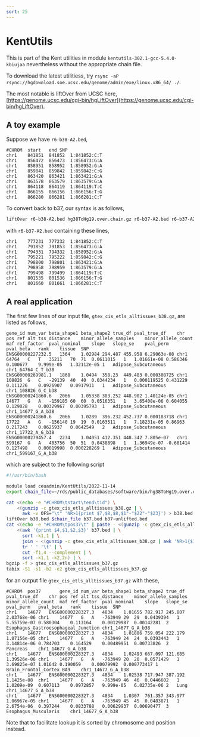 ```yaml
---
sort: 25
---
```


# KentUtils

This is part of the Kent utilities in module `kentutils-302.1-gcc-5.4.0-kbiujaa` nevertheless without the appropriate chain file.

To download the latest utilitiess, try `rsync -aP rsync://hgdownload.soe.ucsc.edu/genome/admin/exe/linux.x86_64/ ./`.

The most notable is liftOver from UCSC here, [https://genome.ucsc.edu/cgi-bin/hgLiftOver](https://genome.ucsc.edu/cgi-bin/hgLiftOver).

## A toy example

Suppose we have `r6-b38-A2.bed`,

```
#CHROM	start	end	SNP
chr1	841851	841852	1:841852:C:T
chr1	856472	856473	1:856473:G:A
chr1	858951	858952	1:858952:G:A
chr1	859841	859842	1:859842:C:G
chr1	863420	863421	1:863421:G:A
chr1	863578	863579	1:863579:G:A
chr1	864118	864119	1:864119:T:C
chr1	866155	866156	1:866156:T:G
chr1	866280	866281	1:866281:C:T
```

To convert back to b37, our syntax is as follows,

```bash
liftOver r6-b38-A2.bed hg38ToHg19.over.chain.gz r6-b37-A2.bed r6-b37-A2.unlifted.bed
```

with `r6-b37-A2.bed` containing these lines,

```
chr1	777231	777232	1:841852:C:T
chr1	791852	791853	1:856473:G:A
chr1	794331	794332	1:858952:G:A
chr1	795221	795222	1:859842:C:G
chr1	798800	798801	1:863421:G:A
chr1	798958	798959	1:863579:G:A
chr1	799498	799499	1:864119:T:C
chr1	801535	801536	1:866156:T:G
chr1	801660	801661	1:866281:C:T
```

## A real application

The first few lines of our input file, `gtex_cis_etls_alltissues_b38.gz`, are listed as follows,

```
gene_id	num_var	beta_shape1	beta_shape2	true_df	pval_true_df	chr	pos	ref	alt	tss_distance	minor_allele_samples	minor_allele_count	maf	ref_factor	pval_nominal	slope	slope_se	pval_perm	pval_beta	rank	tissue	SNP
ENSG00000227232.5	1364	1.02984	294.487	455.958	6.29063e-08	chr1	64764	C	T	35211	70	71	0.0611015	1	1.01661e-08	0.586346	0.100677	9.999e-05	1.32112e-05	1	Adipose_Subcutaneous	chr1_64764_C_T_b38
ENSG00000269981.1	1868	1.0494	358.23	449.483	0.000308725	chr1	108826	G	C	-29139	40	40	0.0344234	1	0.000119525	0.431229	0.111226	0.0926907	0.0917911	1	Adipose_Subcutaneous	chr1_108826_G_C_b38
ENSG00000241860.6	2066	1.05338	383.252	448.902	1.40124e-05	chr1	14677	G	A	-159185	60	60	0.0516351	1	3.65408e-06	0.604055	0.129028	0.00329967	0.00395793	1	Adipose_Subcutaneous	chr1_14677_G_A_b38
ENSG00000241860.6	2066	1.0289	396.232	452.737	0.000183718	chr1	17722	A	G	-156140	19	19	0.0163511	1	7.18231e-05	0.86963	0.217243	0.0625937	0.0642549	2	Adipose_Subcutaneous	chr1_17722_A_G_b38
ENSG00000279457.4	2234	1.04051	412.351	448.342	7.805e-07	chr1	599167	G	A	403756	50	51	0.0438898	1	1.36949e-07	-0.681414	0.127498	0.00019998	0.000228269	1	Adipose_Subcutaneous	chr1_599167_G_A_b38
```

which are subject to the following script

```bash
#!/usr/bin/bash

module load ceuadmin/KentUtils/2022-11-14
export chain_file=~/rds/public_databases/software/bin/hg38ToHg19.over.chain.gz

cat <(echo -e "#CHROM\tstart\tend\tid") \
    <(gunzip -c gtex_cis_etls_alltissues_b38.gz | \
      awk -v OFS="\t" 'NR>1{print $7,$8,$8,$1"-"$22"-"$23}') > b38.bed
liftOver b38.bed $chain_file b37.bed b37-unlifted.bed
cat <(echo -e "#CHROM\tpos37\t" | paste - <(gunzip -c gtex_cis_etls_alltissues_b38.gz | head -1)) \
    <(awk '{print $4,$1,$2,$3}' b37.bed | \
      sort -k1,1 | \
      join - <(gunzip -c gtex_cis_etls_alltissues_b38.gz | awk 'NR>1{$1=$1"-"$22"-"$23 "\t" $1;print}' | sort -k1,1) | \
      tr ' ' '\t' | \
      cut -f1,4 --complement | \
      sort -k1,1 -k2,2n) | \
bgzip -f > gtex_cis_etls_alltissues_b37.gz
tabix -S1 -s1 -b2 -e2 gtex_cis_etls_alltissues_b37.gz
```

for an output file `gtex_cis_etls_alltissues_b37.gz` with these,

```
#CHROM	pos37		gene_id	num_var	beta_shape1	beta_shape2	true_df	pval_true_df	chr	pos	ref	alt	tss_distance	minor_allele_samples	minor_allele_count	maf	ref_factor	pval_nominal	slope	slope_se	pval_perm	pval_beta	rank	tissue	SNP
chr1	14677	ENSG00000228327.3	4834	1.01655	782.917	245.807	2.03768e-06	chr1	14677	G	A	-763949	29	29	0.0439394	1	5.55759e-07	0.580304	0.113164	0.00129987	0.00142281	2	Esophagus_Gastroesophageal_Junction	chr1_14677_G_A_b38
chr1	14677	ENSG00000228327.3	4834	1.01886	759.054	222.179	1.07156e-05	chr1	14677	G	A	-763949	24	24	0.0393443	1	3.14814e-06	0.784703	0.164529	0.00489951	0.00733826	2	Pancreas	chr1_14677_G_A_b38
chr1	14677	ENSG00000228327.3	4834	1.02493	667.097	121.685	1.39526e-06	chr1	14677	G	A	-763949	20	20	0.0571429	1	3.69825e-07	1.01642	0.190059	0.00079992	0.000773417	1	Brain_Frontal_Cortex_BA9	chr1_14677_G_A_b38
chr1	14677	ENSG00000228327.3	4834	1.02538	717.947	387.192	1.1425e-08	chr1	14677	G	A	-763949	46	46	0.0446602	1	1.0209e-09	0.607113	0.0972857	9.999e-05	6.02735e-06	2	Lung	chr1_14677_G_A_b38
chr1	14677	ENSG00000228327.3	4834	1.0307	761.357	343.977	1.06967e-05	chr1	14677	G	A	-763949	45	45	0.0483871	1	2.6754e-06	0.397244	0.0833788	0.00629937	0.00690477	3	Esophagus_Muscularis	chr1_14677_G_A_b38
```

Note that to facilitate lookup it is sorted by chromosome and position instead.
